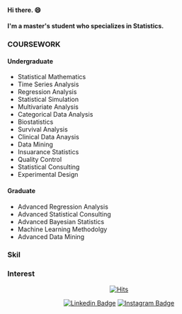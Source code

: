 #### Hi there. 😄
#### I'm a master's student who specializes in Statistics.

### COURSEWORK
#### Undergraduate
- Statistical Mathematics
- Time Series Analysis
- Regression Analysis
- Statistical Simulation
- Multivariate Analysis
- Categorical Data Analysis
- Biostatistics
- Survival Analysis
- Clinical Data Anaysis
- Data Mining
- Insuarance Statistics
- Quality Control
- Statistical Consulting
- Experimental Design

#### Graduate
- Advanced Regression Analysis
- Advanced Statistical Consulting
- Advanced Bayesian Statistics
- Machine Learning Methodolgy
- Advanced Data Mining

### Skil


### Interest




<div align=center>

[![Hits](https://hits.seeyoufarm.com/api/count/incr/badge.svg?url=https%3A%2F%2Fgithub.com%2Fbe-favorite)](https://hits.seeyoufarm.com) 

</div>


<div align=center>

[![Linkedin Badge](https://img.shields.io/badge/-LinkedIn-blue?style=flat-square&logo=Linkedin&logoColor=white&link=https://www.linkedin.com/in/taemo-bang-8b9999184/)](https://www.linkedin.com/in/taemo-bang-8b9999184/) 
[![Instagram Badge](https://img.shields.io/badge/-Instagram-dd2a7b?style=flat-square&logo=instagram&logoColor=white&link=https://www.instagram.com/data.scientist/)](https://www.instagram.com/data.scientist/) 


    
<!--
**be-favorite/be-favorite** is a ✨ _special_ ✨ repository because its `README.md` (this file) appears on your GitHub profile.

Here are some ideas to get you started:

- 🔭 I’m currently working on ...
- 🌱 I’m currently learning ...
- 👯 I’m looking to collaborate on ...
- 🤔 I’m looking for help with ...
- 💬 Ask me about ...
- 📫 How to reach me: ...
- 😄 Pronouns: ...
- ⚡ Fun fact: ...
-->
